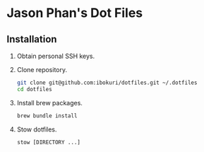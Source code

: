 # Jason Phan's Dot Files

## Installation

1. Obtain personal SSH keys.

2. Clone repository.

    ```sh
    git clone git@github.com:ibokuri/dotfiles.git ~/.dotfiles
    cd dotfiles
    ```

3. Install brew packages.

    ```sh
    brew bundle install
    ```

4. Stow dotfiles.

    ```sh
    stow [DIRECTORY ...]
    ```
